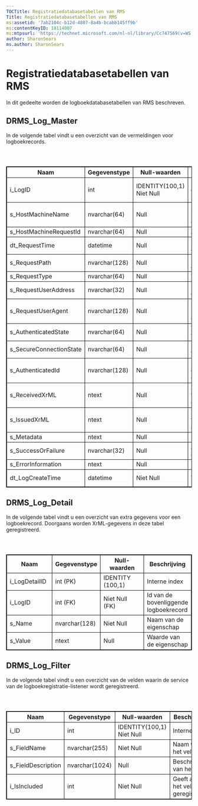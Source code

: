 ```yaml
---
TOCTitle: Registratiedatabasetabellen van RMS
Title: Registratiedatabasetabellen van RMS
ms:assetid: '7ab2104c-b12d-4807-8a4b-bcabb145ff9b'
ms:contentKeyID: 18114007
ms:mtpsurl: 'https://technet.microsoft.com/nl-nl/library/Cc747569(v=WS.10)'
author: SharonSears
ms.author: SharonSears
---
```


Registratiedatabasetabellen van RMS
===================================

In dit gedeelte worden de logboekdatabasetabellen van RMS beschreven.

DRMS\_Log\_Master
-----------------

In de volgende tabel vindt u een overzicht van de vermeldingen voor logboekrecords.

###  

 
<table style="border:1px solid black;">
<colgroup>
<col width="25%" />
<col width="25%" />
<col width="25%" />
<col width="25%" />
</colgroup>
<thead>
<tr class="header">
<th style="border:1px solid black;" >Naam</th>
<th style="border:1px solid black;" >Gegevenstype</th>
<th style="border:1px solid black;" >Null-waarden</th>
<th style="border:1px solid black;" >Beschrijving</th>
</tr>
</thead>
<tbody>
<tr class="odd">
<td style="border:1px solid black;">i_LogID</td>
<td style="border:1px solid black;">int</td>
<td style="border:1px solid black;">IDENTITY(100,1) Niet Null</td>
<td style="border:1px solid black;">Unieke id voor deze logboekrecord</td>
</tr>
<tr class="even">
<td style="border:1px solid black;">s_HostMachineName</td>
<td style="border:1px solid black;">nvarchar(64)</td>
<td style="border:1px solid black;">Null</td>
<td style="border:1px solid black;">Server die deze record heeft gegenereerd</td>
</tr>
<tr class="odd">
<td style="border:1px solid black;">s_HostMachineRequestId</td>
<td style="border:1px solid black;">nvarchar(64)</td>
<td style="border:1px solid black;">Null</td>
<td style="border:1px solid black;">Aanvraag-id</td>
</tr>
<tr class="even">
<td style="border:1px solid black;">dt_RequestTime</td>
<td style="border:1px solid black;">datetime</td>
<td style="border:1px solid black;">Null</td>
<td style="border:1px solid black;">Datum en tijd van aanvraag</td>
</tr>
<tr class="odd">
<td style="border:1px solid black;">s_RequestPath</td>
<td style="border:1px solid black;">nvarchar(128)</td>
<td style="border:1px solid black;">Null</td>
<td style="border:1px solid black;">URL-pad van de aanvraag</td>
</tr>
<tr class="even">
<td style="border:1px solid black;">s_RequestType</td>
<td style="border:1px solid black;">nvarchar(64)</td>
<td style="border:1px solid black;">Null</td>
<td style="border:1px solid black;">Type aanvraag</td>
</tr>
<tr class="odd">
<td style="border:1px solid black;">s_RequestUserAddress</td>
<td style="border:1px solid black;">nvarchar(32)</td>
<td style="border:1px solid black;">Null</td>
<td style="border:1px solid black;">IP-adres van de client</td>
</tr>
<tr class="even">
<td style="border:1px solid black;">s_RequestUserAgent</td>
<td style="border:1px solid black;">nvarchar(128)</td>
<td style="border:1px solid black;">Null</td>
<td style="border:1px solid black;">Gebruikersagent-header van de client</td>
</tr>
<tr class="odd">
<td style="border:1px solid black;">s_AuthenticatedState</td>
<td style="border:1px solid black;">nvarchar(64)</td>
<td style="border:1px solid black;">Null</td>
<td style="border:1px solid black;">Verificatiestatus van de aanvraag</td>
</tr>
<tr class="even">
<td style="border:1px solid black;">s_SecureConnectionState</td>
<td style="border:1px solid black;">nvarchar(64)</td>
<td style="border:1px solid black;">Null</td>
<td style="border:1px solid black;">SSL-beveiliging van de aanvraag</td>
</tr>
<tr class="odd">
<td style="border:1px solid black;">s_AuthenticatedId</td>
<td style="border:1px solid black;">nvarchar(128)</td>
<td style="border:1px solid black;">Null</td>
<td style="border:1px solid black;">Id van de geverifieerde gebruiker</td>
</tr>
<tr class="even">
<td style="border:1px solid black;">s_ReceivedXrML</td>
<td style="border:1px solid black;">ntext</td>
<td style="border:1px solid black;">Null</td>
<td style="border:1px solid black;">XrML ontvangen van de client in de aanvraag</td>
</tr>
<tr class="odd">
<td style="border:1px solid black;">s_IssuedXrML</td>
<td style="border:1px solid black;">ntext</td>
<td style="border:1px solid black;">Null</td>
<td style="border:1px solid black;">XrML-licentie verleend in de aanvraag</td>
</tr>
<tr class="even">
<td style="border:1px solid black;">s_Metadata</td>
<td style="border:1px solid black;">ntext</td>
<td style="border:1px solid black;">Null</td>
<td style="border:1px solid black;">Metadata</td>
</tr>
<tr class="odd">
<td style="border:1px solid black;">s_SuccessOrFailure</td>
<td style="border:1px solid black;">nvarchar(32)</td>
<td style="border:1px solid black;">Null</td>
<td style="border:1px solid black;">Aanvraag is gelukt of mislukt</td>
</tr>
<tr class="even">
<td style="border:1px solid black;">s_ErrorInformation</td>
<td style="border:1px solid black;">ntext</td>
<td style="border:1px solid black;">Null</td>
<td style="border:1px solid black;">Fout in gegevens</td>
</tr>
<tr class="odd">
<td style="border:1px solid black;">dt_LogCreateTime</td>
<td style="border:1px solid black;">datetime</td>
<td style="border:1px solid black;">Niet Null</td>
<td style="border:1px solid black;">Aanmaaktijd van logboek</td>
</tr>
</tbody>
</table>
  
DRMS\_Log\_Detail  
-----------------
  
In de volgende tabel vindt u een overzicht van extra gegevens voor een logboekrecord. Doorgaans worden XrML-gegevens in deze tabel geregistreerd.
  
###  

 
<table style="border:1px solid black;">
<colgroup>
<col width="25%" />
<col width="25%" />
<col width="25%" />
<col width="25%" />
</colgroup>
<thead>
<tr class="header">
<th style="border:1px solid black;" >Naam</th>
<th style="border:1px solid black;" >Gegevenstype</th>
<th style="border:1px solid black;" >Null-waarden</th>
<th style="border:1px solid black;" >Beschrijving</th>
</tr>
</thead>
<tbody>
<tr class="odd">
<td style="border:1px solid black;">i_LogDetailID</td>
<td style="border:1px solid black;">int (PK)</td>
<td style="border:1px solid black;">IDENTITY (100,1)</td>
<td style="border:1px solid black;">Interne index</td>
</tr>
<tr class="even">
<td style="border:1px solid black;">i_LogID</td>
<td style="border:1px solid black;">int (FK)</td>
<td style="border:1px solid black;">Niet Null (FK)</td>
<td style="border:1px solid black;">Id van de bovenliggende logboekrecord</td>
</tr>
<tr class="odd">
<td style="border:1px solid black;">s_Name</td>
<td style="border:1px solid black;">nvarchar(128)</td>
<td style="border:1px solid black;">Niet Null</td>
<td style="border:1px solid black;">Naam van de eigenschap</td>
</tr>
<tr class="even">
<td style="border:1px solid black;">s_Value</td>
<td style="border:1px solid black;">ntext</td>
<td style="border:1px solid black;">Null</td>
<td style="border:1px solid black;">Waarde van de eigenschap</td>
</tr>
</tbody>
</table>
  
DRMS\_Log\_Filter  
-----------------
  
In de volgende tabel vindt u een overzicht van de velden waarin de service van de logboekregistratie-listener wordt geregistreerd.
  
###  

 
<table style="border:1px solid black;">
<colgroup>
<col width="25%" />
<col width="25%" />
<col width="25%" />
<col width="25%" />
</colgroup>
<thead>
<tr class="header">
<th style="border:1px solid black;" >Naam</th>
<th style="border:1px solid black;" >Gegevenstype</th>
<th style="border:1px solid black;" >Null-waarden</th>
<th style="border:1px solid black;" >Beschrijving</th>
</tr>
</thead>
<tbody>
<tr class="odd">
<td style="border:1px solid black;">i_ID</td>
<td style="border:1px solid black;">int</td>
<td style="border:1px solid black;">IDENTITY(100,1) Niet Null</td>
<td style="border:1px solid black;">Interne index</td>
</tr>
<tr class="even">
<td style="border:1px solid black;">s_FieldName</td>
<td style="border:1px solid black;">nvarchar(255)</td>
<td style="border:1px solid black;">Niet Null</td>
<td style="border:1px solid black;">Naam van het veld</td>
</tr>
<tr class="odd">
<td style="border:1px solid black;">s_FieldDescription</td>
<td style="border:1px solid black;">nvarchar(1024)</td>
<td style="border:1px solid black;">Null</td>
<td style="border:1px solid black;">Beschrijving van het veld</td>
</tr>
<tr class="even">
<td style="border:1px solid black;">i_IsIncluded</td>
<td style="border:1px solid black;">int</td>
<td style="border:1px solid black;">Niet Null</td>
<td style="border:1px solid black;">Geeft aan of het veld is geregistreerd</td>
</tr>
</tbody>
</table>
